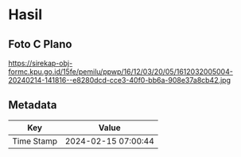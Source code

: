 # Hasil

## Foto C Plano

https://sirekap-obj-formc.kpu.go.id/15fe/pemilu/ppwp/16/12/03/20/05/1612032005004-20240214-141816--e8280dcd-cce3-40f0-bb6a-908e37a8cb42.jpg


## Metadata

| Key        | Value               |
| ---------- | ------------------- |
| Time Stamp | 2024-02-15 07:00:44 |



